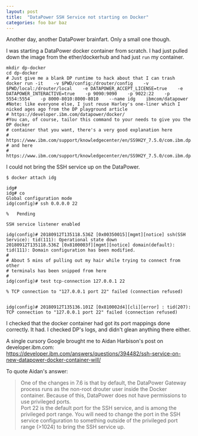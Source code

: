 ```yaml
---
layout: post
title:  "DataPower SSH Service not starting on Docker"
categories: foo bar baz
---
```

Another day, another DataPower brainfart. Only a small one though.

I was starting a DataPower docker container from scratch. I had just pulled down the image from the ether/dockerhub and had just `run` my container.

```
mkdir dp-docker
cd dp-docker
# Just give me a blank DP runtime to hack about that I can trash
docker run -it    -v $PWD/config:/drouter/config    -v $PWD/local:/drouter/local    -e DATAPOWER_ACCEPT_LICENSE=true    -e DATAPOWER_INTERACTIVE=true    -p 9090:9090    -p 9022:22    -p 5554:5554    -p 8000-8010:8000-8010    --name idg    ibmcom/datapower
#Note: like everyone else, I just reuse Harley's one-liner which I nicked ages ago from the DP playground article
# https://developer.ibm.com/datapower/docker/
#You can, of course, tailor this command to your needs to give you the DP docker
# container that you want, there's a very good explanation here
# https://www.ibm.com/support/knowledgecenter/en/SS9H2Y_7.5.0/com.ibm.dp.doc/virtual_runningdockerimage.html
# and here
# https://www.ibm.com/support/knowledgecenter/en/SS9H2Y_7.5.0/com.ibm.dp.doc/virtual_fordocker.html
```

I could not bring the SSH service up on the DataPower.

```
$ docker attach idg

idg#
idg# co
Global configuration mode
idg(config)# ssh 0.0.0.0 22

%	Pending

SSH service listener enabled

idg(config)# 20180912T135118.536Z [0x00350015][mgmt][notice] ssh(SSH Service): tid(111): Operational state down
20180912T135118.536Z [0x8100003f][mgmt][notice] domain(default): tid(111): Domain configuration has been modified.
#
# About 5 mins of pulling out my hair while trying to connect from other
# terminals has been snipped from here
#
idg(config)# test tcp-connection 127.0.0.1 22

% TCP connection to "127.0.0.1 port 22" failed (connection refused)


idg(config)# 20180912T135136.101Z [0x810002d4][cli][error] : tid(207): TCP connection to "127.0.0.1 port 22" failed (connection refused)

```

I checked that the docker container had got its port mappings done correctly. It had. I checked DP's logs, and didn't glean anything there either.

A single cursory Google brought me to Aidan Harbison's post on developer.ibm.com:
https://developer.ibm.com/answers/questions/394482/ssh-service-on-new-datapower-docker-container-will/

To quote Aidan's answer:

>One of the changes in 7.6 is that by default, the DataPower Gateway process runs as the non-root drouter user inside the Docker container. Because of this, DataPower does not have permissions to use privileged ports.  
> Port 22 is the default port for the SSH service, and is among the privileged port range. You will need to change the port in the SSH service configuration to something outside of the privileged port range (>1024) to bring the SSH service up.
